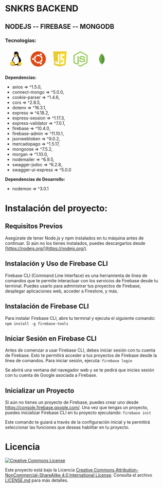 # SNKRS BACKEND
## NODEJS -- FIREBASE -- MONGODB

### Tecnologías:

<div>
<a href="https://www.linux.org/" target="_blank"><img style="margin: 10px" src="https://raw.githubusercontent.com/daochoam/Data-Bases/main/icons/linux.svg" alt="Linux" height="50" /></a>  
<a href="https://ubuntu.com/download" target="_blank"><img style="margin: 10px" src="https://raw.githubusercontent.com/daochoam/Data-Bases/main/icons/ubuntu.svg" alt="Ubuntu" height="50" /></a>  
<a href="https://www.javascript.com/" target="_blank"><img style="margin: 10px" src="https://raw.githubusercontent.com/daochoam/Data-Bases/main/icons/javascript.svg" alt="JavaScript" height="50" /></a>  
<a href="https://nodejs.org/" target="_blank"><img style="margin: 10px" src="https://raw.githubusercontent.com/daochoam/Data-Bases/main/icons/nodejs.svg" alt="Node JS" height="50" /></a>
<a href="https://www.mongodb.com/es" target="_blank"><img style="margin: 10px" src="https://raw.githubusercontent.com/daochoam/Data-Bases/main/icons/mongodb.svg" alt="MongoDB" height="50" /></a>  
</div>

**Dependencias:**
* axios => ^1.5.0,
* connect-mongo => ^5.0.0,
* cookie-parser => ^1.4.6,
* cors => ^2.8.5,
* dotenv => ^16.3.1,
* express => ^4.18.2,
* express-session => ^1.17.3,
* express-validator => ^7.0.1,
* firebase => ^10.4.0,
* firebase-admin => ^11.10.1,
* jsonwebtoken => ^9.0.2,
* mercadopago => ^1.5.17,
* mongoose => ^7.5.2,
* morgan => ^1.10.0,
* nodemailer => ^6.9.5,
* swagger-jsdoc => ^6.2.8,
* swagger-ui-express => ^5.0.0

**Dependencias de Desarrollo:**    
* nodemon => ^3.0.1

# Instalación del proyecto:

## Requisitos Previos
Asegúrate de tener Node.js y npm instalados en tu máquina antes de continuar. Si aún no los tienes instalados, puedes descargarlos desde [https://nodejs.org/](https://nodejs.org/).

## Instalación y Uso de Firebase CLI

Firebase CLI (Command Line Interface) es una herramienta de línea de comandos que te permite interactuar con los servicios de Firebase desde tu terminal. Puedes usarlo para administrar tus proyectos de Firebase, desplegar aplicaciones web, acceder a Firestore, y más.

## Instalación de Firebase CLI

Para instalar Firebase CLI, abre tu terminal y ejecuta el siguiente comando: `npm install -g firebase-tools`

## Iniciar Sesión en Firebase CLI
Antes de comenzar a usar Firebase CLI, debes iniciar sesión con tu cuenta de Firebase. Esto te permitirá acceder a tus proyectos de Firebase desde la línea de comandos. Para iniciar sesión, ejecuta: `firebase login`

Se abrirá una ventana del navegador web y se te pedirá que inicies sesión con tu cuenta de Google asociada a Firebase.

## Inicializar un Proyecto
Si aún no tienes un proyecto de Firebase, puedes crear uno desde https://console.firebase.google.com/. Una vez que tengas un proyecto, puedes inicializar Firebase CLI en tu proyecto ejecutando: `firebase init`

Este comando te guiará a través de la configuración inicial y te permitirá seleccionar las funciones que deseas habilitar en tu proyecto.

# Licencia
<a rel="license" href="http://creativecommons.org/licenses/by-nc-sa/4.0/"><img alt="Creative Commons License" style="border-width:0" src="https://i.creativecommons.org/l/by-nc-sa/4.0/88x31.png" /></a>

Este proyecto está bajo la Licencia <a rel="license" href="http://creativecommons.org/licenses/by-nc-sa/4.0/">Creative Commons Attribution-NonCommercial-ShareAlike 4.0 International License</a>. Consulta el archivo [LICENSE.md](https://github.com/daochoam/Back-SNKRS/blob/main/LICENSE.md) para más detalles.